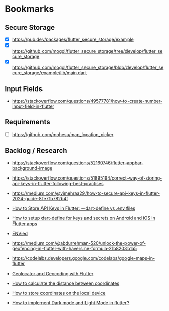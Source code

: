 # Bookmarks

## Secure Storage

- [x] https://pub.dev/packages/flutter_secure_storage/example
- [x] https://github.com/mogol/flutter_secure_storage/tree/develop/flutter_secure_storage
- [x] https://github.com/mogol/flutter_secure_storage/blob/develop/flutter_secure_storage/example/lib/main.dart

## Input Fields

- https://stackoverflow.com/questions/49577781/how-to-create-number-input-field-in-flutter

## Requirements

- [ ] https://github.com/mohesu/map_location_picker

## Backlog / Research

- https://stackoverflow.com/questions/52160746/flutter-appbar-background-image

- https://stackoverflow.com/questions/51895194/correct-way-of-storing-api-keys-in-flutter-following-best-practises
- https://medium.com/@vimehraa29/how-to-secure-api-keys-in-flutter-2024-guide-8fe71b782b4f

- [How to Store API Keys in Flutter: --dart-define vs .env files](https://codewithandrea.com/articles/flutter-api-keys-dart-define-env-files/)
- [How to setup dart-define for keys and secrets on Android and iOS in Flutter apps](https://medium.com/flutter-community/how-to-setup-dart-define-for-keys-and-secrets-on-android-and-ios-in-flutter-apps-4f28a10c4b6c)

- [ENVied](https://codewithandrea.com/articles/flutter-api-keys-dart-define-env-files/#enter-envied)

- https://medium.com/@abdurrehman-520/unlock-the-power-of-geofencing-in-flutter-with-haversine-formula-21b8203b1a5
- https://codelabs.developers.google.com/codelabs/google-maps-in-flutter

- [Geolocator and Geocoding with Flutter](https://medium.com/@fernnandoptr/how-to-get-users-current-location-address-in-flutter-geolocator-geocoding-be563ad6f66a)
- [How to calculate the distance between coordinates](https://pub.dev/packages/haversine_distance)
- [How to store coordinates on the local device](https://docs.flutter.dev/cookbook/persistence/key-value)

- [How to implement Dark mode and Light Mode in flutter?](https://stackoverflow.com/questions/60232070/how-to-implement-dark-mode-and-light-mode-in-flutter)
